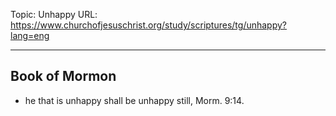 Topic: Unhappy
URL: https://www.churchofjesuschrist.org/study/scriptures/tg/unhappy?lang=eng

---

## Book of Mormon

- he that is unhappy shall be unhappy still, Morm. 9:14.

